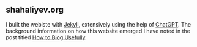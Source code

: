 ## shahaliyev.org

I built the webiste with [Jekyll](https://jekyllrb.com/), extensively using the help of [ChatGPT](https://chatgpt.com/). The background information on how this website emerged I have noted in the post titled [How to Blog Usefully](/writings/useful-blog).